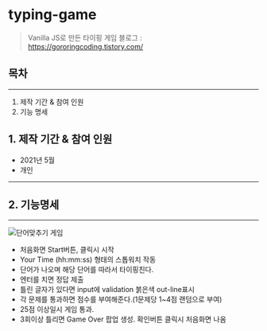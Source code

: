 # typing-game

> Vanilla JS로 만든 타이핑 게임
> 블로그 : <https://gororingcoding.tistory.com/>

## 목차

---

1. 제작 기간 & 참여 인원
2. 기능 명세

## 1. 제작 기간 & 참여 인원

- 2021년 5월
- 개인

---

## 2. 기능명세

---

![단어맞추기 게임](https://blog.kakaocdn.net/dn/Xer8Z/btqGdR90kv6/W3UE6vNPY4nSMCwiVa6hD1/img.png)

- 처음화면 Start버튼, 클릭시 시작
- Your Time (hh:mm:ss) 형태의 스톱워치 작동
- 단어가 나오며 해당 단어를 따라서 타이핑친다.
- 엔터를 치면 정답 제출
- 틀린 글자가 있다면 input에 validation 붉은색 out-line표시
- 각 문제를 통과하면 점수를 부여해준다.(1문제당 1~4점 랜덤으로 부여)
- 25점 이상일시 게임 통과.
- 3회이상 틀리면 Game Over 팝업 생성. 확인버튼 클릭시 처음화면 나옴
